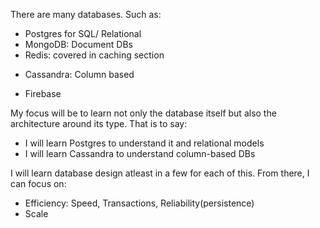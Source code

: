 There are many databases. Such as:

- Postgres for SQL/ Relational
- MongoDB: Document DBs
- Redis: covered in caching section
<!-- - InfluxDB : Time series -->
- Cassandra: Column based

- Firebase

My focus will be to learn not only the database itself but also the architecture around its type. That is to say:

- I will learn Postgres to understand it and relational models
- I will learn Cassandra to understand column-based DBs

I will learn database design atleast in a few for each of this. From there, I can focus on:

- Efficiency: Speed, Transactions, Reliability(persistence)
- Scale

<!-- TODO: CLOUD-specific Databases for vendors: AWS/ GCP -->
